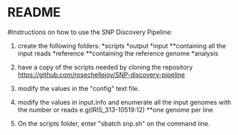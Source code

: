 # README #

#Instructions on how to use the SNP Discovery Pipeline:

1.	create the following folders:
	*scripts
	*output
	*input **containing all the input reads
	*reference **containing the reference genome
	*analysis

2. 	have a copy of the scripts needed by cloning the repository
	https://github.com/rosechellejoy/SNP-discovery-pipeline	

3.	modify the values in the "config" text file.

4. 	modify the values in input.info and enumerate all the input genomes with the number or reads e.g(IRIS_313-10519:12) 
    **one genome per line

5.  On the scripts folder, enter "sbatch snp.sh" on the command line.
